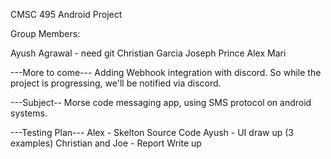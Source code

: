 CMSC 495 Android Project

Group Members:

Ayush Agrawal - need git
Christian Garcia
Joseph Prince 
Alex Mari

---More to come---
Adding Webhook integration with discord.  So while the project is progressing, we'll be notified via discord.  

---Subject--
Morse code messaging app, using SMS protocol on android systems.  


---Testing Plan---
Alex - Skelton Source Code
Ayush - UI draw up (3 examples)
Christian and Joe - Report Write up
